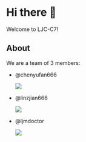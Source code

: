 # Hi there 👋

Welcome to LJC-C7!

## About

We are a team of 3 members:

- @chenyufan666
  
  [![](https://img.shields.io/badge/View-his_Github-blue.svg)](https://github.com/chenyufan666)

- @linzjian666

  [![](https://img.shields.io/badge/View-his_Github-blue.svg)](https://github.com/linzjian666)

- @ljmdoctor

  [![](https://img.shields.io/badge/View-his_Github-blue.svg)](https://github.com/ljmdoctor)

<!--

**Here are some ideas to get you started:**

🙋‍♀️ A short introduction - what is your organization all about?
🌈 Contribution guidelines - how can the community get involved?
👩‍💻 Useful resources - where can the community find your docs? Is there anything else the community should know?
🍿 Fun facts - what does your team eat for breakfast?
🧙 Remember, you can do mighty things with the power of [Markdown](https://docs.github.com/github/writing-on-github/getting-started-with-writing-and-formatting-on-github/basic-writing-and-formatting-syntax)
-->
